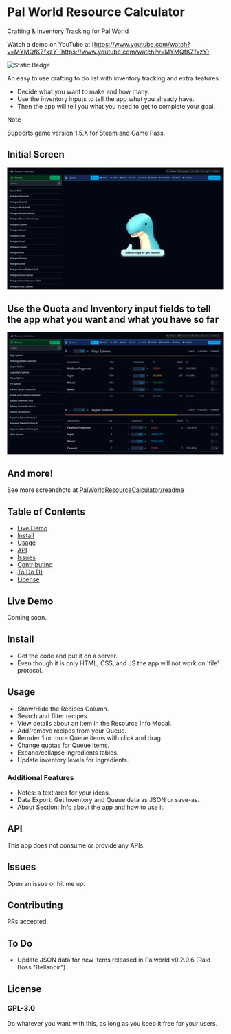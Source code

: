 # Pal World Resource Calculator
Crafting &amp; Inventory Tracking for Pal World

Watch a demo on YouTube at [https://www.youtube.com/watch?v=MYMQfKZfxzY](https://www.youtube.com/watch?v=MYMQfKZfxzY)

![Static Badge](https://img.shields.io/badge/version-1-blue)

An easy to use crafting to do list with inventory tracking and extra features.
- Decide what you want to make and how many.
- Use the inventory inputs to tell the app what you already have.
- Then the app will tell you what you need to get to complete your goal.

> [!NOTE]
> Supports game version 1.5.X for Steam and Game Pass.

## Initial Screen
![Initial screen](https://github.com/danaildichev/PalWorldResourceCalculator/blob/main/readme/01_initial.png)

## Use the Quota and Inventory input fields to tell the app what you want and what you have so far
![Use the Quota and Inventory input fields to tell the app what you want and what you have so far](https://github.com/danaildichev/PalWorldResourceCalculator/blob/main/readme/08_gigaSphereInventoryAppliedToNewItemWithSimilarIngredients.png)

## And more!

See more screenshots at [PalWorldResourceCalculator/readme](https://github.com/danaildichev/PalWorldResourceCalculator/tree/main/readme)


## Table of Contents

- [Live Demo](#live-demo)
- [Install](#install)
- [Usage](#usage)
- [API](#api)
- [Issues](#issues)
- [Contributing](#contributing)
- [To Do (1)](#to-do)
- [License](#license)

## Live Demo
Coming soon.

## Install

- Get the code and put it on a server.
- Even though it is only HTML, CSS, and JS the app will not work on 'file' protocol.

## Usage

- Show/Hide the Recipes Column.
- Search and filter recipes.
- View details about an item in the Resource Info Modal.
- Add/remove recipes from your Queue.
- Reorder 1 or more Queue items with click and drag.
- Change quotas for Queue items.
- Expand/collapse ingredients tables.
- Update inventory levels for ingredients.

### Additional Features

- Notes: a text area for your ideas.
- Data Export: Get Inventory and Queue data as JSON or save-as.
- About Section: Info about the app and how to use it.

## API

This app does not consume or provide any APIs.

## Issues

Open an issue or hit me up.

## Contributing

PRs accepted.

## To Do

- Update JSON data for new items released in Palworld v0.2.0.6 (Raid Boss "Bellanoir")

## License

### GPL-3.0
Do whatever you want with this, as long as you keep it free for your users.
